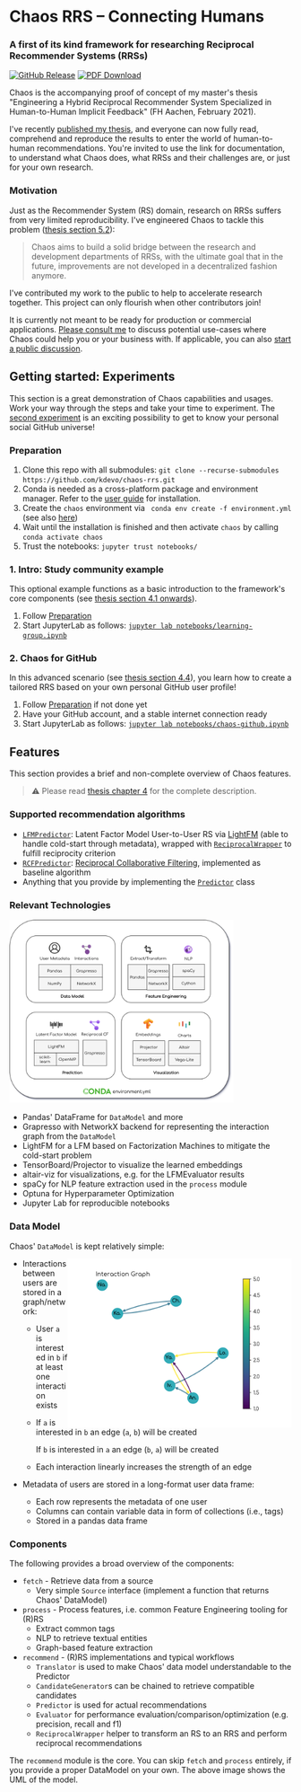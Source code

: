 # Chaos RRS – Connecting Humans

<!--
<a href="https://git.io/chaos-rrs"><img alt="Logo" align="right" width="200" src="https://raw.githubusercontent.com/kdevo/chaos-rrs/main/.github/chaos.png"></a>

> There are only patterns, patterns on top of patterns,
patterns that affect other patterns. Patterns hidden by
patterns. Patterns within patterns. If you watch close,
history does nothing but repeat itself.
>
> What we call chaos is just patterns we haven’t recognized.
What we call random is just patterns we can’t decipher.
What we can’t understand we call nonsense.
>
> – Chuck Palahniuk • Survivor
-->

### A first of its kind framework for researching Reciprocal Recommender Systems (RRSs)
[![GitHub Release](https://img.shields.io/github/v/release/kdevo/chaos-rrs?style=flat-square&color=%230097a7&logo=github)](https://github.com/kdevo/chaos-rrs/releases/latest)
[![PDF Download](https://img.shields.io/badge/thesis-PDF-%230097a7?logo=PDF&style=flat-square)](https://github.com/gohugoio/hugo/releases)

Chaos is the accompanying proof of concept of my master's thesis 
"Engineering a Hybrid Reciprocal Recommender System Specialized in Human-to-Human Implicit Feedback" (FH Aachen, February 2021).

I've recently [published my thesis][thesis], and everyone can now fully read, comprehend and reproduce the results to enter the world of human-to-human recommendations. 
You're invited to use the link for documentation, to understand what Chaos does, what RRSs and their challenges are, or just for your own research. 

### Motivation

Just as the Recommender System (RS) domain, research on RRSs suffers from very limited reproducibility. I've engineered Chaos to tackle this problem ([thesis section 5.2][thesis-pdf]):
> Chaos aims to build a solid bridge between the research and development departments of RRSs, with the ultimate goal that in the future,
> improvements are not developed in a decentralized fashion anymore.

I've contributed my work to the public to help to accelerate research together. This project can only flourish when other contributors join!

It is currently not meant to be ready for production or commercial applications. 
[Please consult me][contact] to discuss potential use-cases where Chaos could help you or your business with. 
If applicable, you can also [start a public discussion][discussion].

## Getting started: Experiments

This section is a great demonstration of Chaos capabilities and usages.
Work your way through the steps and take your time to experiment. The [second experiment](#2-chaos-for-github) is an exciting possibility to get to know your personal social GitHub universe!

### Preparation

1. Clone this repo with all submodules: `git clone --recurse-submodules https://github.com/kdevo/chaos-rrs.git`
2. Conda is needed as a cross-platform package and environment manager. Refer to the [user guide](https://docs.conda.io/projects/conda/en/latest/user-guide/install/index.html) for installation.
3. Create the `chaos` environment via `	conda env create -f environment.yml` (see also [here](https://docs.conda.io/projects/conda/en/latest/user-guide/tasks/manage-environments.html#creating-an-environment-from-an-environment-yml-file))
4. Wait until the installation is finished and then activate `chaos` by calling `conda activate chaos`
5. Trust the notebooks: `jupyter trust notebooks/`

### 1. Intro: Study community example

This optional example functions as a basic introduction to the framework's core components (see [thesis section 4.1 onwards][thesis-pdf]).

1. Follow [Preparation](#preparation)
2. Start JupyterLab as follows: [`jupyter lab notebooks/learning-group.ipynb`](notebooks/learning-group.ipynb)

### 2. Chaos for GitHub

In this advanced scenario (see [thesis section 4.4][thesis-pdf]), you learn how to create a tailored RRS based on your own personal GitHub user
profile!

1. Follow [Preparation](#preparation) if not done yet
2. Have your GitHub account, and a stable internet connection ready
3. Start JupyterLab as follows: [`jupyter lab notebooks/chaos-github.ipynb`](notebooks/chaos-github.ipynb)

## Features

This section provides a brief and non-complete overview of Chaos features. 
> :warning: Please read [thesis chapter 4][thesis-pdf] for the complete description.

### Supported recommendation algorithms

- [`LFMPredictor`](chaos/recommend/predict/predictor.py#76): Latent Factor Model User-to-User RS via [LightFM](https://github.com/lyst/lightfm) (able to handle cold-start through metadata), wrapped with [`ReciprocalWrapper`](./chaos/recommend/predict/reciprocal.py#L85) to fulfill reciprocity criterion
- [`RCFPredictor`](chaos/recommend/predict/reciprocal.py#L189): [Reciprocal Collaborative Filtering](https://arxiv.org/abs/1501.06247v2), implemented as baseline algorithm
- Anything that you provide by implementing the [`Predictor`](chaos/recommend/predict/predictor.py) class

### Relevant Technologies

<img alt="Tech Stack" width="400" src="https://raw.githubusercontent.com/kdevo/chaos-rrs/main/.github/tech.png">

- Pandas' DataFrame for `DataModel` and more
- Grapresso with NetworkX backend for representing the interaction graph from the `DataModel`
- LightFM for a LFM based on Factorization Machines to mitigate the cold-start problem
- TensorBoard/Projector to visualize the learned embeddings
- altair-viz for visualizations, e.g. for the LFMEvaluator results
- spaCy for NLP feature extraction used in the `process` module
- Optuna for Hyperparameter Optimization
- Jupyter Lab for reproducible notebooks

### Data Model


Chaos' `DataModel` is kept relatively simple:

<img alt="Interaction Data Model" align="right" width="400" src="https://raw.githubusercontent.com/kdevo/chaos-rrs/main/.github/graph.png">

- Interactions between users are stored in a graph/network:
    - User `a` is interested in `b` if at least one interaction exists
    - If `a` is interested in `b` an edge (`a`, `b`) will be created

      If `b` is interested in `a` an edge (`b`, `a`) will be created
    - Each interaction linearly increases the strength of an edge

- Metadata of users are stored in a long-format user data frame:
    - Each row represents the metadata of one user
    - Columns can contain variable data in form of collections (i.e., tags)
    - Stored in a pandas data frame

### Components

The following provides a broad overview of the components:

- `fetch` - Retrieve data from a source
    - Very simple `Source` interface (implement a function that returns Chaos' DataModel)
- `process` - Process features, i.e. common Feature Engineering tooling for (R)RS
    - Extract common tags
    - NLP to retrieve textual entities
    - Graph-based feature extraction
- `recommend` - (R)RS implementations and typical workflows
    - `Translator` is used to make Chaos' data model understandable to the Predictor
    - `CandidateGenerator`s can be chained to retrieve compatible candidates
    - `Predictor` is used for actual recommendations
    - `Evaluator` for performance evaluation/comparison/optimization (e.g. precision, recall and f1)
    - `ReciprocalWrapper` helper to transform an RS to an RRS and perform reciprocal recommendations

The `recommend` module is the core. You can skip `fetch` and `process` entirely, if you provide a proper DataModel on
your own. The above image shows the UML of the model.

[thesis-pdf]: https://kdevo.github.io/docs/2021-Kai_Dinghofer-Master_Thesis-en.pdf
[thesis]: https://kdevo.github.io/#master-thesis
[contact]: https://kdevo.github.io/#contact
[discussion]: https://github.com/kdevo/chaos-rrs/discussions/categories/ideas